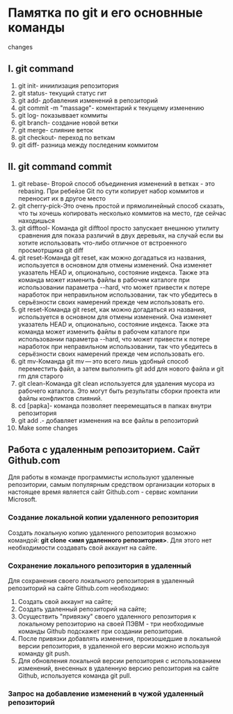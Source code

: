 # Памятка по git и его основнные команды
changes
## I. git command
1. git init- иниилизация репозитория 
2. git status- текущий статус гит
3. git add- добавления изменений в репозиторий 
4. git commit -m "massage"- коментарий к текущему изменению 
5. git log- показыввает коммиты 
6. git branch- создание новой ветки 
7. git merge- слияние веток 
8. git checkout- переход по веткам 
9. git diff- разница между последеним коммитом
## II. git command commit 
1. git rebase- Второй способ объединения изменений в ветках - это rebasing. При ребейзе Git по сути копирует набор коммитов и переносит их в другое место
2. git cherry-pick-Это очень простой и прямолинейный способ сказать, что ты хочешь копировать несколько коммитов на место, где сейчас находишься
3. git difftool- Команда git difftool просто запускает внешнюю утилиту сравнения для показа различий в двух деревьях, на случай если вы хотите использовать что-либо отличное от встроенного просмотрщика git diff
4. git reset-Команда git reset, как можно догадаться из названия, используется в основном для отмены изменений. Она изменяет указатель HEAD и, опционально, состояние индекса. Также эта команда может изменить файлы в рабочем каталоге при использовании параметра --hard, что может привести к потере наработок при неправильном использовании, так что убедитесь в серьёзности своих намерений прежде чем использовать его.
5. git reset-Команда git reset, как можно догадаться из названия, используется в основном для отмены изменений. Она изменяет указатель HEAD и, опционально, состояние индекса. Также эта команда может изменить файлы в рабочем каталоге при использовании параметра --hard, что может привести к потере наработок при неправильном использовании, так что убедитесь в серьёзности своих намерений прежде чем использовать его.
6. git mv-Команда git mv — это всего лишь удобный способ переместить файл, а затем выполнить git add для нового файла и git rm для старого
7. git clean-Команда git clean используется для удаления мусора из рабочего каталога. Это могут быть результаты сборки проекта или файлы конфликтов слияний.
8. cd [papka]- команда позволяет пееремещаться в папках внутри репозитория
9. git add .- добавляет изменения на все файлы в репозиторий
10. Make some changes
## Работа с удаленным репозиторием. Сайт Github.com
Для работы в команде программисты используют удаленные репозитории, самым популярным средством организации которых в настоящее время является сайт Github.com - сервис компании Microsoft.
### Создание локальной копии удаленного репозитория
Создать локальную копию удаленного репозитория возможно командой:
**git clone <имя удаленного репозитория>**. Для этого нет необходимости создавать свой аккаунт на сайте.
### Сохранение локального репозитория в удаленный
Для сохранения своего локального репозитория в удаленный репозиторий на сайте Github.com необходимо:
1. Создать свой аккаунт на сайте;
2. Создать удаленный репозиторий на сайте;
3. Осуществить "привязку" своего удаленного репозитория к локальному репозиторию на своей ПЭВМ - три необходимые команды Github подскажет при создании репозитория. 
4. После привязки добавлять изменения, произошедшие в локальной версии репозитория, в удаленной его версии можно используя команду git push. 
5. Для обновления локальной версии репозитория с использованием изменений, внесенных в удаленную версию репозитория на сайте Github, используется команда git pull. 
### Запрос на добавление изменений в чужой удаленный репозиторий